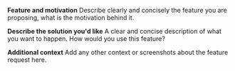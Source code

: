 **Feature and motivation**
Describe clearly and concisely the feature you are proposing, what is the motivation
behind it.

**Describe the solution you'd like**
A clear and concise description of what you want to happen. How would you use this feature?

**Additional context**
Add any other context or screenshots about the feature request here.

